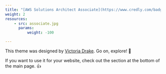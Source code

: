 ```yaml
---
title: "[AWS Solutions Architect Associate](https://www.credly.com/badges/48100d4b-59c9-4ff3-a337-3d90c612784f/public_url)"
weight: 2
resources:
    - src: associate.jpg
      params:
          weight: -100

---
```


This theme was designed by [Victoria Drake](https://victoria.dev). Go on, explore! 💪

If you want to use it for your website, check out the section at the bottom of the main page. 👍
